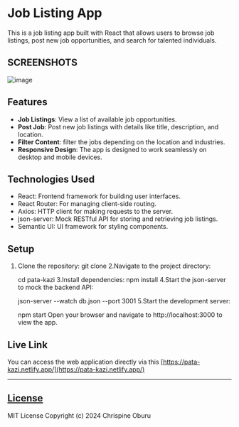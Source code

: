 # Job Listing App

This is a job listing app built with React that allows users to browse job listings, post new job opportunities, and search for talented individuals.

## SCREENSHOTS
![image](https://github.com/okumbamiruka/pata-kazi/assets/48215059/8448df46-c614-489f-9466-40bf88f63d79)

## Features

- **Job Listings**: View a list of available job opportunities.
- **Post Job**: Post new job listings with details like title, description, and location.
- **Filter Content**: filter the jobs depending on the location and industries.
- **Responsive Design**: The app is designed to work seamlessly on desktop and mobile devices.

## Technologies Used

- React: Frontend framework for building user interfaces.
- React Router: For managing client-side routing.
- Axios: HTTP client for making requests to the server.
- json-server: Mock RESTful API for storing and retrieving job listings.
- Semantic UI: UI framework for styling components.

## Setup

1. Clone the repository:
   git clone <repository-url>
2.Navigate to the project directory:

    cd pata-kazi
3.Install dependencies:
    npm install
4.Start the json-server to mock the backend API:

    json-server --watch db.json --port 3001
5.Start the development server:

    npm start
    Open your browser and navigate to http://localhost:3000 to view the app.

## Live Link
You can access the web application directly via this [https://pata-kazi.netlify.app/](https://pata-kazi.netlify.app/)
*****

## [License](LICENSE)
MIT License
Copyright (c) 2024 Chrispine Oburu